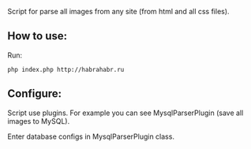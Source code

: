 Script for parse all images from any site (from html and all css files).

How to use:
-----------
Run:

```
php index.php http://habrahabr.ru
```

Configure:
----------
Script use plugins. For example you can see MysqlParserPlugin (save all images to MySQL).

Enter database configs in MysqlParserPlugin class.